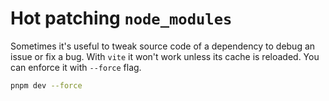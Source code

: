 # Hot patching `node_modules`

Sometimes it's useful to tweak source code of a dependency to debug an issue or fix a bug. With `vite` it won't work
unless its cache is reloaded. You can enforce it with `--force` flag.

```sh
pnpm dev --force
```
